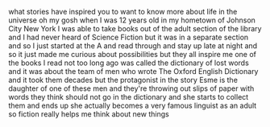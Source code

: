 what stories have inspired you to want to know more about life in the universe oh my gosh when I was 12 years old in my hometown of Johnson City New York I was able to take books out of the adult section of the library and I had never heard of Science Fiction but it was in a separate section and so I just started at the A and read through and stay up late at night and so it just made me curious about possibilities but they all inspire me one of the books I read not too long ago was called the dictionary of lost words and it was about the team of men who wrote The Oxford English Dictionary and it took them decades but the protagonist in the story Esme is the daughter of one of these men and they're throwing out slips of paper with words they think should not go in the dictionary and she starts to collect them and ends up she actually becomes a very famous linguist as an adult so fiction really helps me think about new things